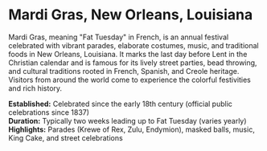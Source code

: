 # Mardi Gras, New Orleans, Louisiana

Mardi Gras, meaning "Fat Tuesday" in French, is an annual festival celebrated with vibrant parades, elaborate costumes, music, and traditional foods in New Orleans, Louisiana. It marks the last day before Lent in the Christian calendar and is famous for its lively street parties, bead throwing, and cultural traditions rooted in French, Spanish, and Creole heritage. Visitors from around the world come to experience the colorful festivities and rich history.

**Established:** Celebrated since the early 18th century (official public celebrations since 1837)  
**Duration:** Typically two weeks leading up to Fat Tuesday (varies yearly)  
**Highlights:** Parades (Krewe of Rex, Zulu, Endymion), masked balls, music, King Cake, and street celebrations  
